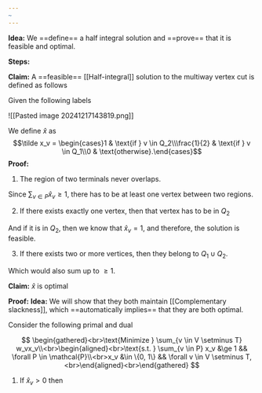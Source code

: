 ```yaml
---
~
---
```


**Idea:** We ==define== a half integral solution and ==prove== that it is feasible and optimal. 


**Steps:**

**Claim:** A ==feasible== [[Half-integral]] solution to the multiway vertex cut is defined as follows

Given the following labels

![[Pasted image 20241217143819.png]]

We define $\hat{x}$ as 
$$\tilde x_v = \begin{cases}1           & \text{if } v \in Q_2\\\frac{1}{2} & \text{if } v \in Q_1\\0           & \text{otherwise}.\end{cases}$$
**Proof:** 

1. The region of two terminals never overlaps. 

Since $\sum_{v \in P} \hat{x}_{v} \geq 1$, there has to be at least one vertex between two regions. 

2. If there exists exactly one vertex, then that vertex has to be in $Q_{2}$

And if it is in $Q_{2}$, then we know that $\hat{x}_{v} = 1$, and therefore, the solution is feasible. 

3. If there exists two or more vertices, then they belong to $Q_{1} \cup Q_{2}$. 

Which would also sum up to $\geq 1$. 

**Claim:** $\hat{x}$ is optimal

**Proof:** 
	**Idea:** We will show that they both maintain [[Complementary slackness]], which ==automatically implies== that they are both optimal.

Consider the following primal and dual

$$
\begin{gathered}<br>\text{Minimize } \sum_{v \in V \setminus T} w_vx_v\\<br>\begin{aligned}<br>\text{s.t. } \sum_{v \in P} x_v &\ge 1 && \forall P \in \mathcal{P}\\<br>x_v &\in \{0, 1\} && \forall v \in V \setminus T,<br>\end{aligned}<br>\end{gathered}
$$

 1. If $\hat{x}_{v} > 0$ then 

